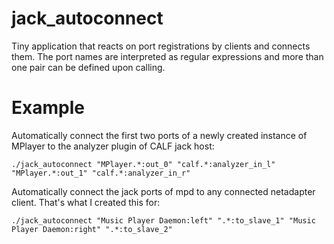 jack_autoconnect
================

Tiny application that reacts on port registrations by clients and connects them. 
The port names are interpreted as regular expressions and more than one pair can be defined upon calling.

Example
================
Automatically connect the first two ports of a newly created instance of MPlayer to the analyzer plugin of CALF jack host:
```
./jack_autoconnect "MPlayer.*:out_0" "calf.*:analyzer_in_l" "MPlayer.*:out_1" "calf.*:analyzer_in_r"
```

Automatically connect the jack ports of mpd to any connected netadapter client. That's what I created this for:
```
./jack_autoconnect "Music Player Daemon:left" ".*:to_slave_1" "Music Player Daemon:right" ".*:to_slave_2"
```

